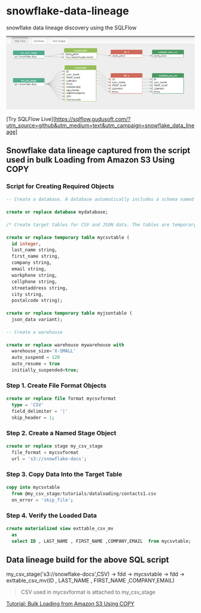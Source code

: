 # snowflake-data-lineage
snowflake data lineage discovery using the SQLFlow

![snowflake-data-lineage](snowflake-data-lineage.png)

[Try SQLFlow Live][https://sqlflow.gudusoft.com/?utm_source=github&utm_medium=text&utm_campaign=snowflake_data_lineage]

## Snowflake data lineage captured from the script used in bulk Loading from Amazon S3 Using COPY

### Script for Creating Required  Objects
```sql
-- Create a database. A database automatically includes a schema named 'public'.

create or replace database mydatabase;

/* Create target tables for CSV and JSON data. The tables are temporary, meaning they persist only for the duration of the user session and are not visible to other users. */

create or replace temporary table mycsvtable (
  id integer,
  last_name string,
  first_name string,
  company string,
  email string,
  workphone string,
  cellphone string,
  streetaddress string,
  city string,
  postalcode string);

create or replace temporary table myjsontable (
  json_data variant);

-- Create a warehouse

create or replace warehouse mywarehouse with
  warehouse_size='X-SMALL'
  auto_suspend = 120
  auto_resume = true
  initially_suspended=true;
```

### Step 1. Create File Format Objects 
```sql
create or replace file format mycsvformat
  type = 'CSV'
  field_delimiter = '|'
  skip_header = 1;
```

### Step 2. Create a Named Stage Object
```sql
create or replace stage my_csv_stage
  file_format = mycsvformat
  url = 's3://snowflake-docs';
```

### Step 3. Copy Data Into the Target Table
```sql
copy into mycsvtable
  from @my_csv_stage/tutorials/dataloading/contacts1.csv
  on_error = 'skip_file';
```

### Step 4. Verify the Loaded Data
```sql
create materialized view exttable_csv_mv
  as
  select ID , LAST_NAME , FIRST_NAME ,COMPANY,EMAIL  from mycsvtable;
```


## Data lineage build for the above SQL script 

my_csv_stage('s3://snowflake-docs',CSV) -> fdd -> mycsvtable -> fdd -> exttable_csv_mv(ID , LAST_NAME , FIRST_NAME ,COMPANY,EMAIL)
> CSV used in mycsvformat is attached to my_csv_stage

[Tutorial: Bulk Loading from Amazon S3 Using COPY](https://docs.snowflake.com/en/user-guide/data-load-external-tutorial.html)
